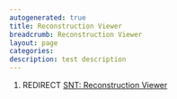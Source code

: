 ```yaml
---
autogenerated: true
title: Reconstruction Viewer
breadcrumb: Reconstruction Viewer
layout: page
categories: 
description: test description
---
```


1.  REDIRECT [SNT: Reconstruction Viewer](SNT__Reconstruction_Viewer)
